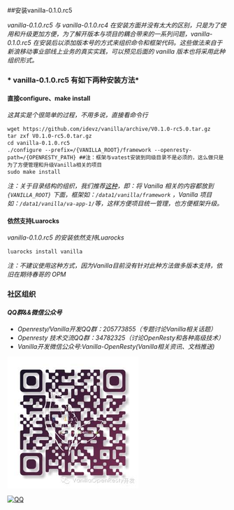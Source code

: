 ##安装vanilla-0.1.0.rc5

*vanilla-0.1.0.rc5 与 vanilla-0.1.0.rc4 在安装方面并没有太大的区别，只是为了使用和升级更加方便，为了解开版本与项目的耦合带来的一系列问题，vanilla-0.1.0.rc5 在安装后以添加版本号的方式来组织命令和框架代码。这些做法来自于新浪移动事业部线上业务的真实实践，可以预见后面的 vanilla 版本也将采用此种组织形式。*

### * vanilla-0.1.0.rc5 有如下两种安装方法*

#### 直接configure、make install

*这其实是个很简单的过程，不用多说，直接看命令行*

```
wget https://github.com/idevz/vanilla/archive/V0.1.0-rc5.0.tar.gz
tar zxf V0.1.0-rc5.0.tar.gz
cd vanilla-0.1.0.rc5
./configure --prefix=/{VANILLA_ROOT}/framework --openresty-path=/{OPENRESTY_PATH} ##注：框架与vatest安装到同级目录不是必须的，这么做只是为了方便管理和升级Vanilla相关的项目
sudo make install
```

*注：关于目录结构的组织，我们推荐[这种](intro/index_structure.md)，即：将 Vanilla 相关的内容都放到 `{VANILLA_ROOT}` 下面，框架如：`/data1/vanilla/framework` ，Vanilla 项目如：`/data1/vanilla/va-app-1/`等，这样方便项目统一管理，也方便框架升级。*

#### 依然支持Luarocks

*vanilla-0.1.0.rc5 的安装依然支持Luarocks*

```
luarocks install vanilla
```

*注：不建议使用这种方式，因为Vanilla目前没有针对此种方法做多版本支持，依旧在期待春哥的 OPM*




### 社区组织
#### *QQ群&&微信公众号*
- *Openresty/Vanilla开发QQ群：205773855（专题讨论Vanilla相关话题）*
- *Openresty 技术交流QQ群：34782325（讨论OpenResty和各种高级技术）*
- *Vanilla开发微信公众号:Vanilla-OpenResty(Vanilla相关资讯、文档推送)*

![vanilla](va_c.jpeg)

[![QQ](http://pub.idqqimg.com/wpa/images/group.png)](http://shang.qq.com/wpa/qunwpa?idkey=673157ee0f0207ce2fb305d15999225c5aa967e88913dfd651a8cf59e18fd459)
